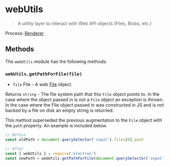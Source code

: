 # webUtils

> A utility layer to interact with Web API objects (Files, Blobs, etc.)

Process: [Renderer](../glossary.md#renderer-process)

## Methods

The `webUtils` module has the following methods:

### `webUtils.getPathForFile(file)`

* `file` File - A web [File](https://developer.mozilla.org/en-US/docs/Web/API/File) object.

Returns `string` - The file system path that this `File` object points to. In the case where the object passed in is not a `File` object an exception is thrown. In the case where the File object passed in was constructed in JS and is not backed by a file on disk an empty string is returned.

This method superseded the previous augmentation to the `File` object with the `path` property.  An example is included below.

```js @ts-nocheck
// Before
const oldPath = document.querySelector('input').files[0].path

// After
const { webUtils } = require('electron')
const newPath = webUtils.getPathForFile(document.querySelector('input').files[0])
```
